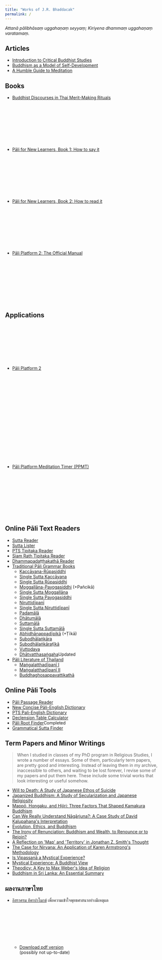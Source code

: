 ```yaml
---
title: "Works of J.R. Bhaddacak"
permalink: /
---
```


*Attanā pālibhāsaṃ uggahaṇaṃ seyyaṃ; Kiriyena dhammaṃ uggahaṇaṃ varatamaṃ.*
## Articles
- [Introduction to Critical Buddhist Studies](/cribudstu)
- [Buddhism as a Model of Self-Development](/budselfdev)
- [A Humble Guide to Meditation](/medguide)

## Books
- [Buddhist Discourses in Thai Merit-Making Rituals](/buddisthai) <svg class="icon"><use xlink:href="/assets/fontawesome/custom.svg#file-pdf"></use></svg>
- [Pāli for New Learners, Book 1: How to say it](/palicon) <svg class="icon"><use xlink:href="/assets/fontawesome/custom.svg#file-pdf"></use></svg>
- [Pāli for New Learners, Book 2: How to read it](/palitex) <svg class="icon"><use xlink:href="/assets/fontawesome/custom.svg#file-pdf"></use></svg>
- [Pāli Platform 2: The Official Manual](/pp2man) <svg class="icon"><use xlink:href="/assets/fontawesome/custom.svg#file-pdf"></use></svg>

## Applications
- [Pāli Platform 2](/paliplatform) <svg class="icon"><use xlink:href="/assets/fontawesome/custom.svg#linux"></use></svg> <svg class="icon"><use xlink:href="/assets/fontawesome/custom.svg#apple"></use></svg> <svg class="icon"><use xlink:href="/assets/fontawesome/custom.svg#windows"></use></svg>
- [Pāli Platform Meditation Timer (PPMT)](/ppmt) <svg class="icon"><use xlink:href="/assets/fontawesome/custom.svg#android"></use></svg>

## Online Pāli Text Readers
- [Sutta Reader](/suttareader)
- [Sutta Lister](/suttalister)
- [PTS Tipitaka Reader](/ptsreader)
- [Siam Rath Tipitaka Reader](/srtreader)
- [Dhammapadaṭṭhakathā Reader](/dhpareader)
- [Traditional Pāli Grammar Books](/grammarbooks)
	- [Kaccāyana-Rūpasiddhi](/kaccrupa)
	- [Single Sutta Kaccāyana](/kacc)
	- [Single Sutta Rūpasiddhi](/rupa)
	- [Moggallāna-Payogasiddhi](/moggpayo) (+Pañcikā)
	- [Single Sutta Moggallāna](/mogg)
	- [Single Sutta Payogasiddhi](/payo)
	- [Niruttidīpanī](/nirutti)
	- [Single Sutta Niruttidīpanī](/niru)
	- [Padamālā](/saddpad)
	- [Dhātumālā](/sadddha)
	- [Suttamālā](/saddsut)
	- [Single Sutta Suttamālā](/sadd)
	- [Abhidhānappadīpikā](/abhidhana) (+Ṭīkā)
	- [Subodhālaṅkāra](/subho)
	- [Subodhālaṅkāraṭīkā](/subhotika)
	- [Vuttodaya](/vutt)
	- [Dhātvatthasaṅgaha](/dhatva)<span class="label label-green">Updated</span>
- [Pāli Literature of Thailand](/thaipalitext)
	- [Maṅgalatthadīpanī I](/mdreader?v=1)
	- [Maṅgalatthadīpanī II](/mdreader?v=2)
	- [Buddhaghosappavattikathā](/bgpv)

## Online Pāli Tools
- [Pāli Passage Reader](/ppreader)
- [New Concise Pāli-English Dictionary](/ncped)
- [PTS Pali-English Dictionary](/ptsped)
- [Declension Table Calculator](/declension)
- [Pāli Root Finder](/paliroot)<span class="label label-green">Completed</span>
- [Grammatical Sutta Finder](/gramsut)

## Term Papers and Minor Writings

> When I studied in classes of my PhD program in Religious Studies, I wrote a number of essays. Some of them, particularly term papers, are pretty good and interesting. Instead of leaving them in my archive, inaccessible to others, and waiting to be lost forever, I revise some of my papers and put them here. These include some trivial works that look interesting or useful somehow.

- [Will to Death: A Study of Japanese Ethos of Suicide](/willtodeath)
- [Japanized Buddhism: A Study of Secularization and Japanese Religiosity](/japbud)
- [Mappō, Hongaku, and Hijiri: Three Factors That Shaped Kamakura Buddhism](/mahohi)
- [Can We Really Understand Nāgārjuna?: A Case Study of David Kalupahana's Interpretation](/nagakalu)
- [Evolution, Ethics, and Buddhism](/evoethbud)
- [The Irony of Renunciation: Buddhism and Wealth, to Renounce or to Rejoin?](/ironyrenun)
- [A Reflection on 'Map' and 'Territory' in Jonathan Z. Smith's Thought](/onsmith)
- [The Case for Nirvana: An Application of Karen Armstrong's Methodology](/fornirvana)
- [Is Vipassanā a Mystical Experience?](/vipmysexp)
- [Mystical Experience: A Buddhist View](/mysexpbud)
- [Theodicy: A Key to Max Weber's Idea of Religion](/theodicyweber)
- [Buddhism in Sri Lanka: An Essential Summary](/budsrilanka)

## ผลงานภาษาไทย
- [อิสราศรม ทิศาปาโมกข์](https://bhaddacak.github.io/israsom) เพื่อความเข้าใจพุทธศาสนาอย่างมีเหตุผล
	- [Download pdf version](https://github.com/bhaddacak/israsom/releases) <svg class="icon"><use xlink:href="/assets/fontawesome/custom.svg#github-alt"></use></svg> (possibly not up-to-date)
